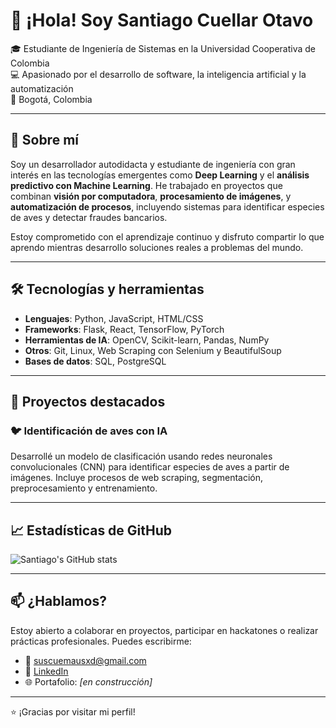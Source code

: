 # 👋 ¡Hola! Soy Santiago Cuellar Otavo

🎓 Estudiante de Ingeniería de Sistemas en la Universidad Cooperativa de Colombia  
💻 Apasionado por el desarrollo de software, la inteligencia artificial y la automatización  
📍 Bogotá, Colombia  

---

## 🚀 Sobre mí

Soy un desarrollador autodidacta y estudiante de ingeniería con gran interés en las tecnologías emergentes como **Deep Learning** y el **análisis predictivo con Machine Learning**. He trabajado en proyectos que combinan **visión por computadora**, **procesamiento de imágenes**, y **automatización de procesos**, incluyendo sistemas para identificar especies de aves y detectar fraudes bancarios.

Estoy comprometido con el aprendizaje continuo y disfruto compartir lo que aprendo mientras desarrollo soluciones reales a problemas del mundo.

---

## 🛠️ Tecnologías y herramientas

- **Lenguajes**: Python, JavaScript, HTML/CSS  
- **Frameworks**: Flask, React, TensorFlow, PyTorch  
- **Herramientas de IA**: OpenCV, Scikit-learn, Pandas, NumPy  
- **Otros**: Git, Linux, Web Scraping con Selenium y BeautifulSoup  
- **Bases de datos**: SQL, PostgreSQL

---

## 📌 Proyectos destacados

### 🐦 Identificación de aves con IA
Desarrollé un modelo de clasificación usando redes neuronales convolucionales (CNN) para identificar especies de aves a partir de imágenes. Incluye procesos de web scraping, segmentación, preprocesamiento y entrenamiento.

---

## 📈 Estadísticas de GitHub

![Santiago's GitHub stats](https://github-readme-stats.vercel.app/api?username=lunarchDev&show_icons=true&theme=radical)

---

## 📫 ¿Hablamos?

Estoy abierto a colaborar en proyectos, participar en hackatones o realizar prácticas profesionales. Puedes escribirme:

- 📧 suscuemausxd@gmail.com
- 💼 [LinkedIn](https://www.linkedin.com/in/lunarchdev)
- 🌐 Portafolio: *[en construcción]*

---

⭐ ¡Gracias por visitar mi perfil!  


<!--
**lunarchDev/lunarchDev** is a ✨ _special_ ✨ repository because its `README.md` (this file) appears on your GitHub profile.

Here are some ideas to get you started:

- 🔭 I’m currently working on ...
- 🌱 I’m currently learning ...
- 👯 I’m looking to collaborate on ...
- 🤔 I’m looking for help with ...
- 💬 Ask me about ...
- 📫 How to reach me: ...
- 😄 Pronouns: ...
- ⚡ Fun fact: ...
-->
